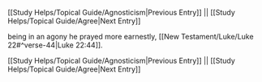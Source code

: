 [[Study Helps/Topical Guide/Agnosticism|Previous Entry]]  ||  [[Study Helps/Topical Guide/Agree|Next Entry]]

 being in an agony he prayed more earnestly, [[New Testament/Luke/Luke 22#^verse-44|Luke 22:44]].

[[Study Helps/Topical Guide/Agnosticism|Previous Entry]]  ||  [[Study Helps/Topical Guide/Agree|Next Entry]]